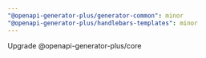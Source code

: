 ```yaml
---
"@openapi-generator-plus/generator-common": minor
"@openapi-generator-plus/handlebars-templates": minor
---
```


Upgrade @openapi-generator-plus/core
